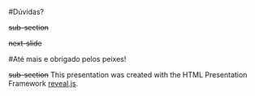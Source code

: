 #Dúvidas?

~~sub-section~~

~~next-slide~~

#Até mais e obrigado pelos peixes!

~~sub-section~~
This presentation was created with the HTML Presentation Framework [reveal.js](https://github.com/hakimel/reveal.js/).
